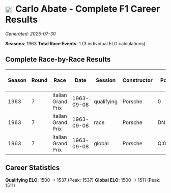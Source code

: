 # <img src="https://upload.wikimedia.org/wikipedia/commons/0/03/Flag_of_Italy.svg" alt="Italy" width="20" height="auto" style="vertical-align: middle; margin-right: 5px;" onerror="this.outerHTML='🇮🇹'; this.style.marginRight='5px';"/> Carlo Abate - Complete F1 Career Results

*Generated: 2025-07-30*

**Seasons**: 1963
**Total Race Events**: 1 (3 individual ELO calculations)

## Complete Race-by-Race Results

| Season | Round | Race | Date | Session | Constructor | Position | Starting ELO | ELO Change | Final ELO | Teammate | Teammate Position | Teammate Starting ELO | Teammate ELO Change | Teammate Final ELO |
|--------|-------|------|------|---------|-------------|----------|--------------|------------|-----------|----------|-------------------|----------------------|---------------------|-------------------|
| 1963 | 7 | Italian Grand Prix | 1963-09-08 | qualifying | Porsche | 0 | 1500 | +37 | 1537 | <img src="https://upload.wikimedia.org/wikipedia/commons/b/ba/Flag_of_Germany.svg" alt="Germany" width="20" height="auto" style="vertical-align: middle; margin-right: 5px;" onerror="this.outerHTML='🇩🇪'; this.style.marginRight='5px';"/> Gerhard Mitter | 0 | N/A | N/A | N/A |
| 1963 | 7 | Italian Grand Prix | 1963-09-08 | race | Porsche | DNF | 1500 | N/A | 1500 | <img src="https://upload.wikimedia.org/wikipedia/commons/b/ba/Flag_of_Germany.svg" alt="Germany" width="20" height="auto" style="vertical-align: middle; margin-right: 5px;" onerror="this.outerHTML='🇩🇪'; this.style.marginRight='5px';"/> Gerhard Mitter | DNF | N/A | N/A | N/A |
| 1963 | 7 | Italian Grand Prix | 1963-09-08 | global | Porsche | Q:0/R:DNF | 1500 | +11 | 1511 | <img src="https://upload.wikimedia.org/wikipedia/commons/b/ba/Flag_of_Germany.svg" alt="Germany" width="20" height="auto" style="vertical-align: middle; margin-right: 5px;" onerror="this.outerHTML='🇩🇪'; this.style.marginRight='5px';"/> Gerhard Mitter | Q:N/A/R:DNF | N/A | N/A | N/A |

## Career Statistics

**Qualifying ELO**: 1500 → 1537 (Peak: 1537)
**Global ELO**: 1500 → 1511 (Peak: 1511)
